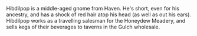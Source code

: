 Hibdilpop is a middle-aged gnome from Haven. He's short, even for his ancestry, and has a shock of red hair atop his head (as well as out his ears). Hibdilpop works as a travelling salesman for the Honeydew Meadery, and sells kegs of their beverages to taverns in the Gulch wholesale.
